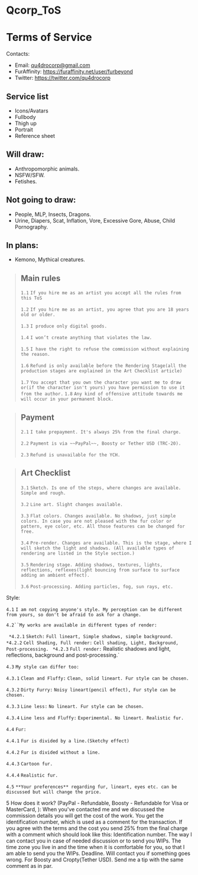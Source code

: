 # Qcorp_ToS

# Terms of Service


Contacts:
     
* Email: qu4drocorp@gmail.com
* FurAffinity: https://furaffinity.net/user/furbeyond
* Twitter: https://twitter.com/qu4drocorp 

## Service list 

* Icons/Avatars
* Fullbody
* Thigh up
* Portrait
* Reference sheet

## Will draw:

* Anthropomorphic animals.
* NSFW/SFW.
* Fetishes.

## Not going to draw:

* People, MLP, Insects, Dragons.
* Urine, Diapers, Scat, Inflation, Vore, Excessive Gore, Abuse, Child Pornography.

## In plans:

* Kemono, Mythical creatures.



> ## Main rules
> 
> `1.1` `If you hire me as an artist you accept all the rules from this ToS` 
>
> `1.2` `If you hire me as an artist, you agree that you are 18 years old or older.`
>
> `1.3` `I produce only digital goods.`
>
> `1.4` `I won’t create anything that violates the law.`
>
> `1.5` `I have the right to refuse the commission without explaining the reason.`
>
> `1.6` `Refund is only available before the Rendering Stage(all the production stages are explained in the Art Checklist article)`
>
> `1.7` `You accept that you own the character you want me to draw or(if the character isn't yours) you have permission to use it from the author.`
> `1.8` `Any kind of offensive attitude towards me will occur in your permanent block.`

> ## Payment 
>
> `2.1` `I take prepayment. It's always 25% from the final charge.`
>
> `2.2` `Payment is via ~~PayPal~~, Boosty or Tether USD (TRC-20).`
>
> `2.3` `Refund is unavailable for the YCH.`


> ## Art Checklist
> `3.1` `Sketch. Is one of the steps, where changes are available. Simple and rough.`
>
> `3.2` `Line art. Slight changes available.`
>
> `3.3` `Flat colors. Changes available. No shadows, just simple colors. In case you are not pleased with the fur color or pattern, eye color, etc. All those features can be changed for free.`
>
> `3.4` `Pre-render. Changes are available. This is the stage, where I will sketch the light and shadows. (All available types of rendering are listed in the Style section.)`
>
> `3.5` `Rendering stage. Adding shadows, textures, lights, reflections, reflexes(light bouncing from surface to surface adding an ambient effect).`
>
> `3.6` `Post-processing. Adding particles, fog, sun rays, etc.`

Style:

`4.1` `I am not copying anyone's style.
My perception can be different from yours, so don't be afraid to ask for a change.`

`4.2``My works are available in different types of render:`

` *4.2.1` `Sketch:` `Full lineart, Simple shadows, simple background.`
` *4.2.2` `Cell Shading, Full render:` `Cell shading, Light, Background, Post-processing.`
` *4.2.3` `Full render:` Realistic shadows and light, reflections, background and post-processing.`

`4.3` `My style can differ too:`

`4.3.1` `Clean and Fluffy:` `Clean, solid lineart. Fur style can be chosen.`

`4.3.2` `Dirty Furry:` `Noisy lineart(pencil effect), Fur style can be chosen.`

`4.3.3` `Line less:` `No lineart. Fur style can be chosen.`

`4.3.4` `Line less and Fluffy:` `Experimental. No lineart. Realistic fur.`

`4.4` `Fur:`

`4.4.1` `Fur is divided by a line.(Sketchy effect)`

`4.4.2` `Fur is divided without a line.`

`4.4.3` `Cartoon fur.`

`4.4.4` `Realistic fur.`

`4.5` `**Your preferences** regarding fur, lineart, eyes etc. can be discussed but will change the price.`

5 How does it work? (PayPal - Refundable, Boosty - Refundable for Visa or MasterCard, ):
When you've contacted me and we discussed the commission details you will get the cost of the work.
You get the identification number, which is used as a comment for the transaction.
If you agree with the terms and the cost you send 25% from the final charge with a comment which should look like this:
Identification number.
The way I can contact you in case of needed discussion or to send you WIPs.
The time zone you live in and the time when it is comfortable for you, so that I am able to send you the WIPs.
Deadline. Will contact you if something goes wrong.
For Boosty and Cropty(Tether USD). Send me a tip with the same comment as in par.

